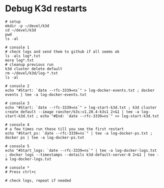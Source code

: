 # Debug K3d restarts

    # setup
    mkdir -p ~/devel/k3d
    cd ~/devel/k3d
    pwd
    ls -al

    # console 1
    # check logs and send them to github if all seems ok
    ls -als log*.txt
    more log*.txt
    # cleanup previous run
    k3d cluster delete default
    rm ~/devel/k3d/log-*.txt
    ls -al

    # console 2 
    echo "#Start: `date --rfc-3339=ns`" > log-docker-events.txt ; docker events | tee -a log-docker-events.txt

    # console 3 
    echo "#Start: `date --rfc-3339=ns`" > log-start-k3d.txt ; k3d cluster create default --image rancher/k3s:v1.20.4-k3s1 2>&1 | tee -a log-start-k3d.txt ; echo "#End: `date --rfc-3339=ns`" >> log-start-k3d.txt

    # console 4
    # a few times run these till you see the first restart
    echo "#Start_ps: `date --rfc-3339=ns`" | tee -a log-docker-ps.txt ; docker ps | tee -a log-docker-ps.txt 

    # console 5
    echo "#Start_logs: `date --rfc-3339=ns`" | tee -a log-docker-logs.txt ; docker logs --timestamps --details k3d-default-server-0 2>&1 | tee -a log-docker-logs.txt
    
    # console *
    # Press ctrl+c

    # check logs, repeat if needed
